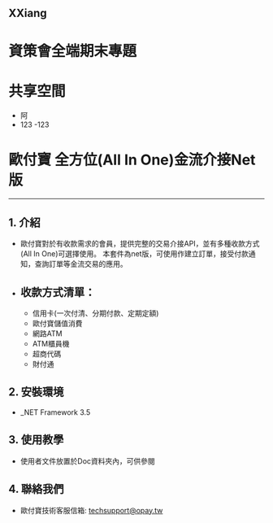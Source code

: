## XXiang
# 資策會全端期末專題
# 共享空間
- 阿
 - 123
-123
# 歐付寶 全方位(All In One)金流介接Net版
---
 
## 1. 介紹

  - 歐付寶對於有收款需求的會員，提供完整的交易介接API，並有多種收款方式(All In One)可選擇使用。 本套件為net版，可使用作建立訂單，接受付款通知，查詢訂單等金流交易的應用。
  - 收款方式清單：
    -
    - 信用卡(一次付清、分期付款、定期定額)
    - 歐付寶儲值消費
    - 網路ATM
    - ATM櫃員機
    - 超商代碼
    - 財付通


## 2. 安裝環境
  - _NET Framework 3.5
 

## 3. 使用教學
  - 使用者文件放置於Doc資料夾內，可供參閱
 


## 4. 聯絡我們
  - 歐付寶技術客服信箱: techsupport@opay.tw



